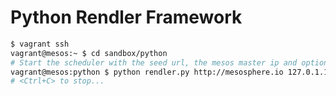 Python Rendler Framework
========

```bash
$ vagrant ssh
vagrant@mesos:~ $ cd sandbox/python
# Start the scheduler with the seed url, the mesos master ip and optionally a task limit 
vagrant@mesos:python $ python rendler.py http://mesosphere.io 127.0.1.1:5050 42
# <Ctrl+C> to stop...
```
